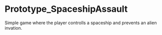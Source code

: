# Prototype_SpaceshipAssault

Simple game where the player controlls a spaceship and prevents an alien invation.
